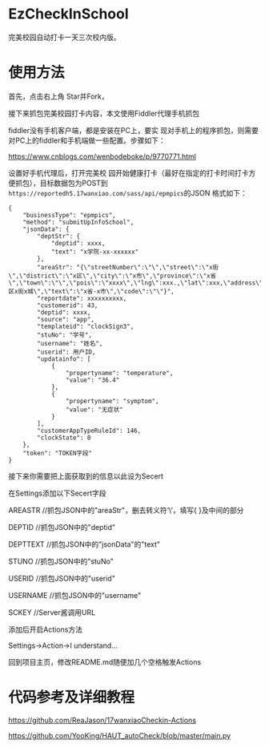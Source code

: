 # EzCheckInSchool
完美校园自动打卡一天三次校内版。

# 使用方法
首先，点击右上角 Star并Fork，

接下来抓包完美校园打卡内容，本文使用Fiddler代理手机抓包
  
fiddler没有手机客户端，都是安装在PC上，要实 现对手机上的程序抓包，则需要对PC上的fiddler和手机端做一些配置。步骤如下：

https://www.cnblogs.com/wenbodeboke/p/9770771.html

设置好手机代理后，打开完美校 园开始健康打卡（最好在指定的打卡时间打卡方便抓包），目标数据包为POST到`https://reportedh5.17wanxiao.com/sass/api/epmpics`的JSON
格式如下：

```
{
	"businessType": "epmpics",
	"method": "submitUpInfoSchool",
	"jsonData": {
		"deptStr": {
			"deptid": xxxx,
			"text": "x学院-xx-xxxxxx"
		},
		"areaStr": "{\"streetNumber\":\"\",\"street\":\"x街\",\"district\":\"x区\",\"city\":\"x市\",\"province\":\"x省\",\"town\":\"\",\"pois\":\"xxxx\",\"lng\":xxx.,\"lat\":xxx,\"address\":\"x区x街x城\",\"text\":\"x省-x市\",\"code\":\"\"}",
		"reportdate": xxxxxxxxxx,
		"customerid": 43,
		"deptid": xxxx,
		"source": "app",
		"templateid": "clockSign3",
		"stuNo": "学号",
		"username": "姓名",
		"userid": 用户ID,
		"updatainfo": [
			{
				"propertyname": "temperature",
				"value": "36.4"
			},
			{
				"propertyname": "symptom",
				"value": "无症状"
			}
		],
		"customerAppTypeRuleId": 146,
		"clockState": 0
	},
	"token": "TOKEN字段"
}
```
接下来你需要把上面获取到的信息以此设为Secert

在Settings添加以下Secert字段

AREASTR //抓包JSON中的"areaStr"，删去转义符‘\’，填写{ }及中间的部分

DEPTID //抓包JSON中的"deptid"

DEPTTEXT //抓包JSON中的"jsonData"的"text"

STUNO //抓包JSON中的"stuNo"

USERID //抓包JSON中的"userid"

USERNAME //抓包JSON中的"username"

SCKEY //Server酱调用URL

添加后开启Actions方法 

Settings->Action->I understand... 

回到项目主页，修改README.md随便加几个空格触发Actions

# 代码参考及详细教程
https://github.com/ReaJason/17wanxiaoCheckin-Actions

https://github.com/YooKing/HAUT_autoCheck/blob/master/main.py
